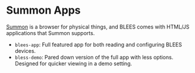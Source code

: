 Summon Apps
===========

[Summon](https://github.com/lab11/summon) is a browser for physical things,
and BLEES comes with HTML/JS applications that Summon supports.

- `blees-app`: Full featured app for both reading and configuring BLEES devices.
- `bless-demo`: Pared down version of the full app with less options. Designed
for quicker viewing in a demo setting.

